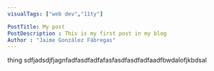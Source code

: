 ```yaml
---
visualTags: ["web dev","11ty"]

PostTitle: My post
PostDescription : This is my first post in my blog
Author : "Jaime González Fábregas"
---
```


thing sdfjadsdjfjagnfadfasdfadfafasfasdfasdfadfaadfbwdalofjkbdsal